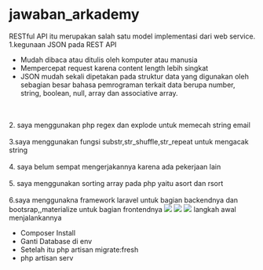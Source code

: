 # jawaban_arkademy
RESTful API itu merupakan salah satu model implementasi dari web service. <br>
1.kegunaan JSON pada REST API
<ul>
<li>Mudah dibaca atau ditulis oleh komputer atau manusia</li>
<li>Mempercepat request karena content length lebih singkat</li>
<li>JSON mudah sekali dipetakan pada struktur data yang digunakan oleh sebagian besar bahasa pemrograman terkait data berupa number, string, boolean, null, array dan associative array.</li>
</ul>
 <br> <br>
2. saya menggunakan php regex dan explode untuk memecah string email
 <br> <br>
3.saya menggunakan fungsi substr,str_shuffle,str_repeat untuk mengacak string 
 <br> <br>
4. saya belum sempat mengerjakannya karena ada pekerjaan lain
 <br> <br>
5. saya menggunakan sorting array pada php yaitu asort dan rsort
 <br> <br>
6.saya menggunakna framework laravel untuk bagian backendnya dan bootsrap,,materialize untuk bagian frontendnya 
<img src="https://user-images.githubusercontent.com/35917750/57569697-c8bc1900-73c6-11e9-9f74-129d22bec9dd.png">
<img src="https://user-images.githubusercontent.com/35917750/57569699-ce196380-73c6-11e9-80de-f540fc3addd4.png">
<img src="https://user-images.githubusercontent.com/35917750/57569703-d5d90800-73c6-11e9-8891-b36aec496e1a.png">
langkah awal menjalankannya 
<ul>
 <li>Composer Install</li>
 <li>Ganti Database di env</li>
 <li>Setelah itu php artisan migrate:fresh</li>
 <li>php artisan serv</li>
 </ul>
